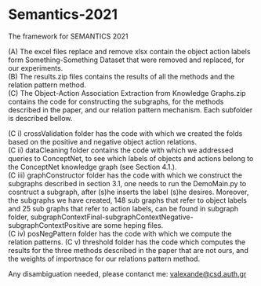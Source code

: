 # Semantics-2021
The framework for SEMANTICS 2021


(A) The excel files replace and remove xlsx contain the object action labels form Something-Something Dataset that were removed and replaced, for our experiments.\
(B) The results.zip files contains the results of all the methods and the relation pattern method.\
(C) The Object-Action Association Extraction from Knowledge Graphs.zip contains the code for constructing the subgraphs, for the methods described in the paper, and our relation pattern mechanism. Each subfolder is described bellow.

(C i) crossValidation folder has the code with which we created the folds based on the positive and negative object action relations.\
(C ii) dataCleaning folder contains the code with which we addressed queries to ConceptNet, to see which labels of objects and actions belong to the ConceptNet knowledge graph (see  Section 4.1.).\
(C iii) graphConstructor folder has the code with which we construct the subgraphs described in section 3.1, one needs to run the DemoMain.py to cosntruct a subgraph, after (s)he inserts the label (s)he desires. Moreover, the subgraphs we have created, 148 sub graphs that refer to object labels and 25 sub graphs that refer to action labels, can be found in subgraph folder, subgraphContextFinal-subgraphContextNegative-subgraphContextPositive are some heping files.\
(C iv) posNegPattern folder has the code with which we compute the relation patterns.
(C v) threshold folder has the code which computes the results for the three methods described in the paper that are not ours, and the weights of importnace for our relations pattern method.


Any disambiguation needed, please contanct me: valexande@csd.auth.gr
